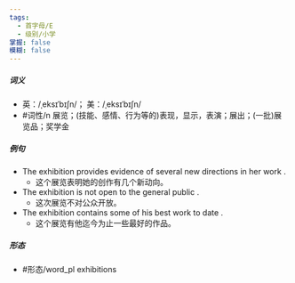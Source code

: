 ```yaml
---
tags:
  - 首字母/E
  - 级别/小学
掌握: false
模糊: false
---
```

##### 词义
- 英：/ˌeksɪˈbɪʃn/； 美：/ˌeksɪˈbɪʃn/
- #词性/n  展览；(技能、感情、行为等的)表现，显示，表演；展出；(一批)展览品；奖学金
##### 例句
- The exhibition provides evidence of several new directions in her work .
	- 这个展览表明她的创作有几个新动向。
- The exhibition is not open to the general public .
	- 这次展览不对公众开放。
- The exhibition contains some of his best work to date .
	- 这个展览有他迄今为止一些最好的作品。
##### 形态
- #形态/word_pl exhibitions
